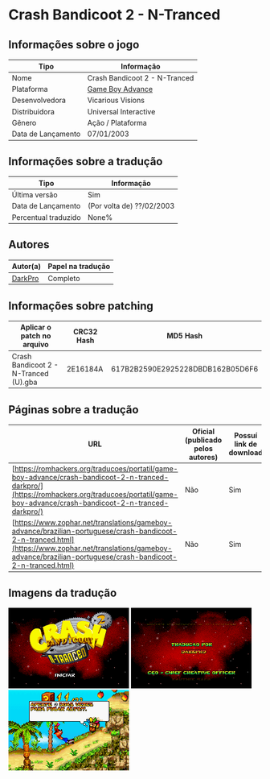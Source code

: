# Crash Bandicoot 2 - N-Tranced

## Informações sobre o jogo

| Tipo | Informação |
| ----------- | ----------- |
| Nome | Crash Bandicoot 2 \- N\-Tranced |
| Plataforma | [Game Boy Advance](../) |
| Desenvolvedora | Vicarious Visions |
| Distribuidora | Universal Interactive |
| Gênero | Ação / Plataforma |
| Data de Lançamento | 07/01/2003 |

## Informações sobre a tradução

| Tipo | Informação |
| ----------- | ----------- |
| Última versão | Sim |
| Data de Lançamento | (Por volta de) ??/02/2003 |
| Percentual traduzido | None% |

## Autores

| Autor(a) | Papel na tradução |
| ----------- | ----------- |
| [DarkPro](../../../autores/darkpro/) | Completo |

## Informações sobre patching

| Aplicar o patch no arquivo | CRC32 Hash | MD5 Hash |
| ----------- | ----------- | ----------- |
| Crash Bandicoot 2 \- N\-Tranced \(U\)\.gba | 2E16184A | 617B2B2590E2925228DBDB162B05D6F6 |

## Páginas sobre a tradução

| URL | Oficial (publicado pelos autores) | Possuí link de download |
| ----------- | ----------- | ----------- |
| [https://romhackers.org/traducoes/portatil/game-boy-advance/crash-bandicoot-2-n-tranced-darkpro/](https://romhackers.org/traducoes/portatil/game-boy-advance/crash-bandicoot-2-n-tranced-darkpro/) | Não | Sim |
| [https://www.zophar.net/translations/gameboy-advance/brazilian-portuguese/crash-bandicoot-2-n-tranced.html](https://www.zophar.net/translations/gameboy-advance/brazilian-portuguese/crash-bandicoot-2-n-tranced.html) | Não | Sim |

## Imagens da tradução

![Imagem de exemplo da tradução 1](1.png)
![Imagem de exemplo da tradução 2](2.png)
![Imagem de exemplo da tradução 3](3.png)